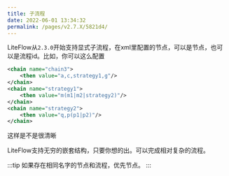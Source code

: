 ```yaml
---
title: 子流程
date: 2022-06-01 13:34:32
permalink: /pages/v2.7.X/5821d4/
---
```


LiteFlow从`2.3.0`开始支持显式子流程，在xml里配置的节点，可以是节点，也可以是流程id。比如，你可以这么配置

```xml
<chain name="chain3">
    <then value="a,c,strategy1,g"/>
</chain>
<chain name="strategy1">
    <then value="m(m1|m2|strategy2)"/>
</chain>
<chain name="strategy2">
    <then value="q,p(p1|p2)"/>
</chain>
```

这样是不是很清晰

LiteFlow支持无穷的嵌套结构，只要你想的出。可以完成相对复杂的流程。

:::tip
如果存在相同名字的节点和流程，优先节点。
:::